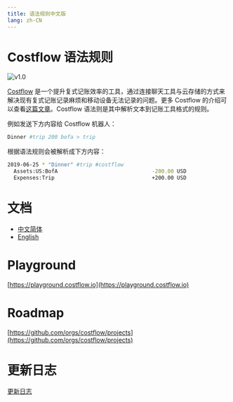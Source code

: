 ```yaml
---
title: 语法规则中文版
lang: zh-CN
---
```

# Costflow 语法规则

![v1.0](https://img.shields.io/badge/Costflow%20Syntax-v1.0-green)

[Costflow](https://www.costflow.io/) 是一个提升复式记账效率的工具，通过连接聊天工具与云存储的方式来解决现有复式记账记录麻烦和移动设备无法记录的问题。更多 Costflow 的介绍可以查看[这篇文章](https://blog.costflow.io/zh/introducing-costflow-zh/)。Costflow 语法则是其中解析文本到记账工具格式的规则。

例如发送下方内容给 Costflow 机器人：

```sh
Dinner #trip 200 bofa > trip
```

根据语法规则会被解析成下方内容：

```sh
2019-06-25 * "Dinner" #trip #costflow
  Assets:US:BofA                              -200.00 USD
  Expenses:Trip                               +200.00 USD
```

# 文档
- [中文简体](https://docs.costflow.io/zh/syntax/v1.0)
- [English](https://docs.costflow.io/syntax/)

# Playground
[https://playground.costflow.io](https://playground.costflow.io)

# Roadmap
[https://github.com/orgs/costflow/projects](https://github.com/orgs/costflow/projects)

# 更新日志
[更新日志](https://docs.costflow.io/zh/syntax/changelog)
